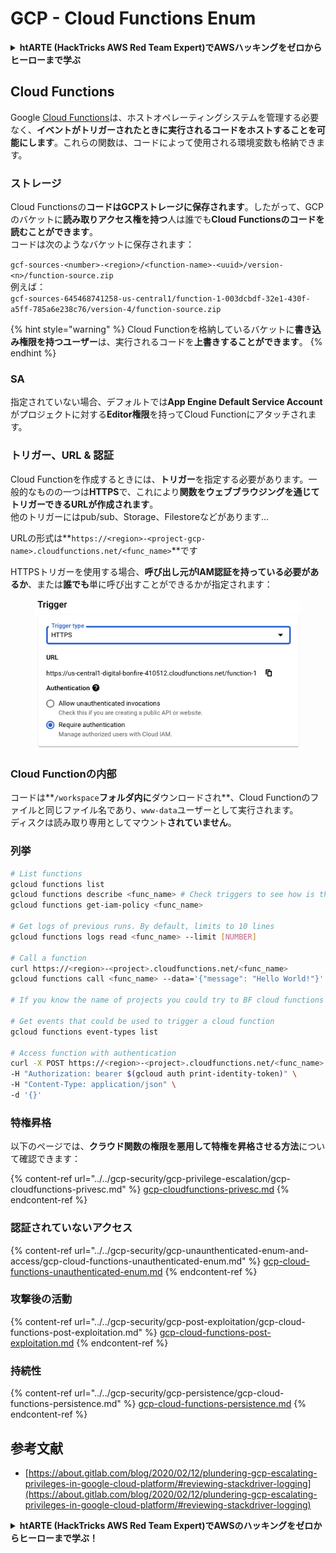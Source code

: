 # GCP - Cloud Functions Enum

<details>

<summary><strong>htARTE (HackTricks AWS Red Team Expert)でAWSハッキングをゼロからヒーローまで学ぶ</strong></summary>

HackTricksをサポートする他の方法:

* **HackTricksにあなたの会社を広告したい**、または**HackTricksをPDFでダウンロードしたい**場合は、[**サブスクリプションプラン**](https://github.com/sponsors/carlospolop)をチェックしてください！
* [**公式PEASS & HackTricksグッズ**](https://peass.creator-spring.com)を入手する
* [**The PEASS Family**](https://opensea.io/collection/the-peass-family)を発見し、独占的な[**NFTs**](https://opensea.io/collection/the-peass-family)のコレクションをチェックする
* 💬 [**Discordグループ**](https://discord.gg/hRep4RUj7f)に**参加する**か、[**telegramグループ**](https://t.me/peass)に参加するか、**Twitter** 🐦 [**@carlospolopm**](https://twitter.com/carlospolopm)を**フォローする**。
* [**HackTricks**](https://github.com/carlospolop/hacktricks)と[**HackTricks Cloud**](https://github.com/carlospolop/hacktricks-cloud)のgithubリポジトリにPRを提出して、あなたのハッキングのコツを共有する。

</details>

## Cloud Functions <a href="#reviewing-cloud-functions" id="reviewing-cloud-functions"></a>

Google [Cloud Functions](https://cloud.google.com/functions/)は、ホストオペレーティングシステムを管理する必要なく、**イベントがトリガーされたときに実行されるコードをホストすることを可能にします**。これらの関数は、コードによって使用される環境変数も格納できます。

### ストレージ

Cloud Functionsの**コードはGCPストレージに保存されます**。したがって、GCPのバケットに**読み取りアクセス権を持つ**人は誰でも**Cloud Functionsのコードを読むことができます**。\
コードは次のようなバケットに保存されます：

`gcf-sources-<number>-<region>/<function-name>-<uuid>/version-<n>/function-source.zip`\
例えば：\
`gcf-sources-645468741258-us-central1/function-1-003dcbdf-32e1-430f-a5ff-785a6e238c76/version-4/function-source.zip`

{% hint style="warning" %}
Cloud Functionを格納しているバケットに**書き込み権限を持つユーザー**は、実行されるコードを**上書きすることができます**。
{% endhint %}

### SA

指定されていない場合、デフォルトでは**App Engine Default Service Account**がプロジェクトに対する**Editor権限**を持ってCloud Functionにアタッチされます。

### トリガー、URL & 認証

Cloud Functionを作成するときには、**トリガー**を指定する必要があります。一般的なものの一つは**HTTPS**で、これにより**関数をウェブブラウジングを通じてトリガーできるURLが作成されます**。\
他のトリガーにはpub/sub、Storage、Filestoreなどがあります...

URLの形式は**`https://<region>-<project-gcp-name>.cloudfunctions.net/<func_name>`**です

HTTPSトリガーを使用する場合、**呼び出し元がIAM認証を持っている必要があるか**、または**誰でも**単に呼び出すことができるかが指定されます：

<figure><img src="../../../.gitbook/assets/image (3).png" alt=""><figcaption></figcaption></figure>

### Cloud Functionの内部

コードは**`/workspace`**フォルダ内に**ダウンロードされ**、Cloud Functionのファイルと同じファイル名であり、`www-data`ユーザーとして実行されます。\
ディスクは読み取り専用としてマウント**されていません**。

### 列挙
```bash
# List functions
gcloud functions list
gcloud functions describe <func_name> # Check triggers to see how is this function invoked
gcloud functions get-iam-policy <func_name>

# Get logs of previous runs. By default, limits to 10 lines
gcloud functions logs read <func_name> --limit [NUMBER]

# Call a function
curl https://<region>-<project>.cloudfunctions.net/<func_name>
gcloud functions call <func_name> --data='{"message": "Hello World!"}'

# If you know the name of projects you could try to BF cloud functions names

# Get events that could be used to trigger a cloud function
gcloud functions event-types list

# Access function with authentication
curl -X POST https://<region>-<project>.cloudfunctions.net/<func_name> \
-H "Authorization: bearer $(gcloud auth print-identity-token)" \
-H "Content-Type: application/json" \
-d '{}'
```
### 特権昇格

以下のページでは、**クラウド関数の権限を悪用して特権を昇格させる方法**について確認できます：

{% content-ref url="../../gcp-security/gcp-privilege-escalation/gcp-cloudfunctions-privesc.md" %}
[gcp-cloudfunctions-privesc.md](../../gcp-security/gcp-privilege-escalation/gcp-cloudfunctions-privesc.md)
{% endcontent-ref %}

### 認証されていないアクセス

{% content-ref url="../../gcp-security/gcp-unaunthenticated-enum-and-access/gcp-cloud-functions-unauthenticated-enum.md" %}
[gcp-cloud-functions-unauthenticated-enum.md](../../gcp-security/gcp-unaunthenticated-enum-and-access/gcp-cloud-functions-unauthenticated-enum.md)
{% endcontent-ref %}

### 攻撃後の活動

{% content-ref url="../../gcp-security/gcp-post-exploitation/gcp-cloud-functions-post-exploitation.md" %}
[gcp-cloud-functions-post-exploitation.md](../../gcp-security/gcp-post-exploitation/gcp-cloud-functions-post-exploitation.md)
{% endcontent-ref %}

### 持続性

{% content-ref url="../../gcp-security/gcp-persistence/gcp-cloud-functions-persistence.md" %}
[gcp-cloud-functions-persistence.md](../../gcp-security/gcp-persistence/gcp-cloud-functions-persistence.md)
{% endcontent-ref %}

## 参考文献

* [https://about.gitlab.com/blog/2020/02/12/plundering-gcp-escalating-privileges-in-google-cloud-platform/#reviewing-stackdriver-logging](https://about.gitlab.com/blog/2020/02/12/plundering-gcp-escalating-privileges-in-google-cloud-platform/#reviewing-stackdriver-logging)

<details>

<summary><strong>htARTE (HackTricks AWS Red Team Expert)で<strong>AWSのハッキングをゼロからヒーローまで学ぶ</strong></a><strong>！</strong></summary>

HackTricksをサポートする他の方法：

* **HackTricksにあなたの**会社を広告したい、または**HackTricksをPDFでダウンロード**したい場合は、[**サブスクリプションプラン**](https://github.com/sponsors/carlospolop)をチェックしてください！
* [**公式PEASS & HackTricksグッズ**](https://peass.creator-spring.com)を手に入れる
* [**The PEASS Family**](https://opensea.io/collection/the-peass-family)を発見し、独占的な[**NFTs**](https://opensea.io/collection/the-peass-family)のコレクションをチェックする
* 💬 [**Discordグループ**](https://discord.gg/hRep4RUj7f)に**参加する**か、[**telegramグループ**](https://t.me/peass)に参加する、または**Twitter** 🐦 [**@carlospolopm**](https://twitter.com/carlospolopm)で**フォローする。**
* [**HackTricks**](https://github.com/carlospolop/hacktricks)と[**HackTricks Cloud**](https://github.com/carlospolop/hacktricks-cloud)のgithubリポジトリにPRを提出して、あなたのハッキングのコツを**共有する。**

</details>
